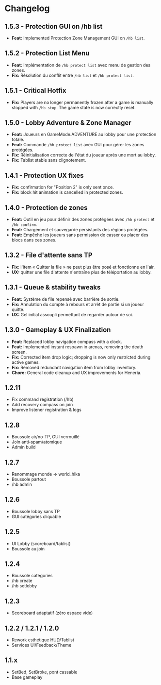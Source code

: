 # Changelog

## 1.5.3 - Protection GUI on /hb list
- **Feat:** Implemented Protection Zone Management GUI on `/hb list`.

## 1.5.2 - Protection List Menu
- **Feat:** Implémentation de `/hb protect list` avec menu de gestion des zones.
- **Fix:** Résolution du conflit entre `/hb list` et `/hb protect list`.

## 1.5.1 - Critical Hotfix
- **Fix:** Players are no longer permanently frozen after a game is manually stopped with `/hb stop`. The game state is now correctly reset.

## 1.5.0 - Lobby Adventure & Zone Manager
- **Feat:** Joueurs en GameMode.ADVENTURE au lobby pour une protection totale.
- **Feat:** Commande `/hb protect list` avec GUI pour gérer les zones protégées.
- **Fix:** Réinitialisation correcte de l'état du joueur après une mort au lobby.
- **Fix:** Tablist stable sans clignotement.

## 1.4.1 - Protection UX fixes
- **Fix:** confirmation for "Position 2" is only sent once.
- **Fix:** block hit animation is cancelled in protected zones.

## 1.4.0 - Protection de zones
- **Feat:** Outil en jeu pour définir des zones protégées avec `/hb protect` et `/hb confirm`.
- **Feat:** Chargement et sauvegarde persistants des régions protégées.
- **Feat:** Empêche les joueurs sans permission de casser ou placer des blocs dans ces zones.

## 1.3.2 - File d'attente sans TP
- **Fix:** l'item « Quitter la file » ne peut plus être posé et fonctionne en l'air.
- **UX:** quitter une file d'attente n'entraîne plus de téléportation au lobby.

## 1.3.1 - Queue & stability tweaks
- **Feat:** Système de file repensé avec barrière de sortie.
- **Fix:** Annulation du compte à rebours et arrêt de partie si un joueur quitte.
- **UX:** Gel initial assoupli permettant de regarder autour de soi.

## 1.3.0 - Gameplay & UX Finalization
- **Feat:** Replaced lobby navigation compass with a clock.
- **Feat:** Implemented instant respawn in arenas, removing the death screen.
- **Fix:** Corrected item drop logic; dropping is now only restricted during active games.
- **Fix:** Removed redundant navigation item from lobby inventory.
- **Chore:** General code cleanup and UX improvements for Heneria.

## 1.2.11
- Fix command registration (/hb)
- Add recovery compass on join
- Improve listener registration & logs

## 1.2.8
- Boussole air/no-TP, GUI verrouillé
- Join anti-spam/atomique
- Admin build

## 1.2.7
- Renommage monde → world_hika
- Boussole partout
- /hb admin

## 1.2.6
- Boussole lobby sans TP
- GUI catégories cliquable

## 1.2.5
- UI Lobby (scoreboard/tablist)
- Boussole au join

## 1.2.4
- Boussole catégories
- /hb create <nom> <teamSize>
- /hb setlobby

## 1.2.3
- Scoreboard adaptatif (zéro espace vide)

## 1.2.2 / 1.2.1 / 1.2.0
- Rework esthétique HUD/Tablist
- Services UI/Feedback/Theme

## 1.1.x
- SetBed, SetBroke, pont cassable
- Base gameplay
